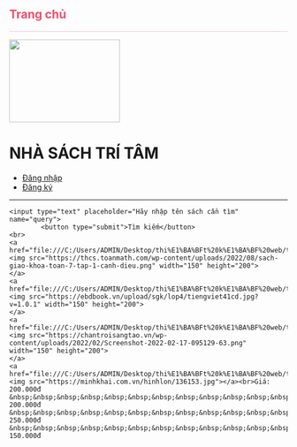 <!DOCTYPE html>
<html lang="en">
<head>

</head>
<body>
    <h2 style="color:#ef4c68fe">Trang chủ</h2>
    <hr style="border: 0; height: 1px; background-color: rgb(246, 197, 213)">
    <img src="https://phuongnamvina.com/img_data/images/mau-logo-nha-sach.jpg" width="200" height="150">
    <h1>NHÀ SÁCH TRÍ TÂM</h1>
    <ul>
        <a href="file:///C:/Users/ADMIN/Desktop/thi%E1%BA%BFt%20k%E1%BA%BF%20web/trang%20%C4%91%C4%83ng%20nh%E1%BA%ADp.html">
        <li>Đăng nhập</li>
        </a>
        <a href="file:///C:/Users/ADMIN/Desktop/thi%E1%BA%BFt%20k%E1%BA%BF%20web/%C4%90%C4%83ng%20l%C3%AD%20th%C3%A0nh%20vi%C3%AAn.html">
        <li>Đăng ký</li>
        </a>
    </ul>
    <hr>

    <input type="text" placeholder="Hãy nhập tên sách cần tìm" name="query">
            <button type="submit">Tìm kiếm</button>
    <br>
    <a href="file:///C:/Users/ADMIN/Desktop/thi%E1%BA%BFt%20k%E1%BA%BF%20web/trang%20chi%20ti%E1%BA%BFt%20s%E1%BA%A3n%20ph%E1%BA%A9m1.html">
    <img src="https://thcs.toanmath.com/wp-content/uploads/2022/08/sach-giao-khoa-toan-7-tap-1-canh-dieu.png" width="150" height="200">
    </a>
    <a href="file:///C:/Users/ADMIN/Desktop/thi%E1%BA%BFt%20k%E1%BA%BF%20web/trang%20chi%20ti%E1%BA%BFt%20s%E1%BA%A3n%20ph%E1%BA%A9m.html">
    <img src="https://ebdbook.vn/upload/sgk/lop4/tiengviet41cd.jpg?v=1.0.1" width="150" height="200">
    </a>
    <a href="file:///C:/Users/ADMIN/Desktop/thi%E1%BA%BFt%20k%E1%BA%BF%20web/trang%20chi%20ti%E1%BA%BFt%20s%E1%BA%A3n%20ph%E1%BA%A9m2.html">
    <img src="https://chantroisangtao.vn/wp-content/uploads/2022/02/Screenshot-2022-02-17-095129-63.png" width="150" height="200">
    </a>
    <a href="file:///C:/Users/ADMIN/Desktop/thi%E1%BA%BFt%20k%E1%BA%BF%20web/trang%20chi%20ti%E1%BA%BFt%20s%E1%BA%A3n%20ph%E1%BA%A9m3.html">
    <img src="https://minhkhai.com.vn/hinhlon/136153.jpg"></a><br>Giá: 200.000đ         &nbsp;&nbsp;&nbsp;&nbsp;&nbsp;&nbsp;&nbsp;&nbsp;&nbsp;&nbsp;&nbsp;&nbsp;&nbsp;&nbsp;&nbsp;&nbsp;&nbsp;&nbsp;&nbsp;Giá: 200.000đ     &nbsp;&nbsp;&nbsp;&nbsp;&nbsp;&nbsp;&nbsp;&nbsp;&nbsp;&nbsp;&nbsp;&nbsp;&nbsp;&nbsp;&nbsp;Giá: 250.000đ    &nbsp;&nbsp;&nbsp;&nbsp;&nbsp;&nbsp;&nbsp;&nbsp;&nbsp;&nbsp;&nbsp;&nbsp;&nbsp;&nbsp;&nbsp;&nbsp;Giá: 150.000đ
</body>
</html>
